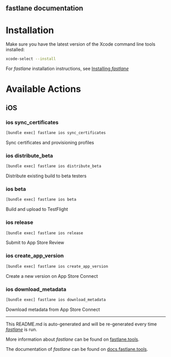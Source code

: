 fastlane documentation
----

# Installation

Make sure you have the latest version of the Xcode command line tools installed:

```sh
xcode-select --install
```

For _fastlane_ installation instructions, see [Installing _fastlane_](https://docs.fastlane.tools/#installing-fastlane)

# Available Actions

## iOS

### ios sync_certificates

```sh
[bundle exec] fastlane ios sync_certificates
```

Sync certificates and provisioning profiles

### ios distribute_beta

```sh
[bundle exec] fastlane ios distribute_beta
```

Distribute existing build to beta testers

### ios beta

```sh
[bundle exec] fastlane ios beta
```

Build and upload to TestFlight

### ios release

```sh
[bundle exec] fastlane ios release
```

Submit to App Store Review

### ios create_app_version

```sh
[bundle exec] fastlane ios create_app_version
```

Create a new version on App Store Connect

### ios download_metadata

```sh
[bundle exec] fastlane ios download_metadata
```

Download metadata from App Store Connect

----

This README.md is auto-generated and will be re-generated every time [_fastlane_](https://fastlane.tools) is run.

More information about _fastlane_ can be found on [fastlane.tools](https://fastlane.tools).

The documentation of _fastlane_ can be found on [docs.fastlane.tools](https://docs.fastlane.tools).

